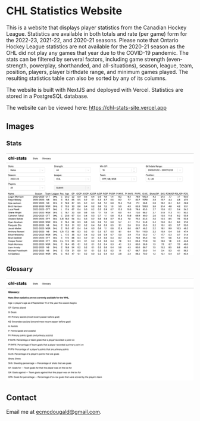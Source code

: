 # CHL Statistics Website

This is a website that displays player statistics from the Canadian Hockey League. Statistics are available in both totals and rate (per game) form for the 2022-23, 2021-22, and 2020-21 seasons. Please note that Ontario Hockey League statistics are not available for the 2020-21 season as the OHL did not play any games that year due to the COVID-19 pandemic. The stats can be filtered by serveral factors, including game strength (even-strength, powerplay, shorthanded, and all-situations), season, league, team, position, players, player birthdate range, and minimum games played. The resulting statistics table can also be sorted by any of its columns.

The website is built with NextJS and deployed with Vercel. Statistics are stored in a PostgreSQL database.

The website can be viewed here: https://chl-stats-site.vercel.app

## Images

### Stats

![Screenshot of the website stats page](/demoscreenshot-stats.png?raw=true)

### Glossary

![Screenshot of the website glossary page](/demoscreenshot-glossary.png?raw=true)

## Contact

Email me at ecmcdougald@gmail.com.

